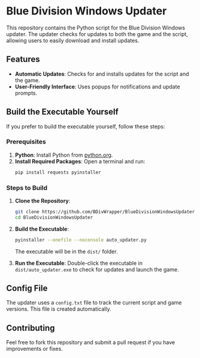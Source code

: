 # Blue Division Windows Updater

This repository contains the Python script for the Blue Division Windows updater. The updater checks for updates to both the game and the script, allowing users to easily download and install updates.

## Features

- **Automatic Updates**: Checks for and installs updates for the script and the game.
- **User-Friendly Interface**: Uses popups for notifications and update prompts.

## Build the Executable Yourself

If you prefer to build the executable yourself, follow these steps:

### Prerequisites

1. **Python**: Install Python from [python.org](https://www.python.org/downloads/).
2. **Install Required Packages**: Open a terminal and run:
   ```bash
   pip install requests pyinstaller
   ```

### Steps to Build

1. **Clone the Repository**:
   ```bash
   git clone https://github.com/BDivWrapper/BlueDivisionWindowsUpdater.git
   cd BlueDivisionWindowsUpdater
   ```

2. **Build the Executable**:
   ```bash
   pyinstaller --onefile --noconsole auto_updater.py
   ```
   The executable will be in the `dist/` folder.

3. **Run the Executable**:
   Double-click the executable in `dist/auto_updater.exe` to check for updates and launch the game.

## Config File

The updater uses a `config.txt` file to track the current script and game versions. This file is created automatically.

## Contributing

Feel free to fork this repository and submit a pull request if you have improvements or fixes.

